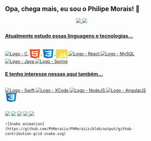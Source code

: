 ## Opa, chega mais, eu sou o Philipe Morais! 👋
<div align="center">
  <a href="https://github.com/PhMoraiis">
  <img height="180em" src="https://github-readme-stats.vercel.app/api?username=phmoraiis&show_icons=true&bg_color=-45deg, #ffd400, #7209b7, #3a0ca3, #4361ee, #ffd400, #ffd400&include_all_commits=true&count_private=true"/>
  <img height="180em" src="https://github-readme-stats.vercel.app/api/top-langs/?username=phmoraiis&layout=compact&langs_count=7&bg_color=-45deg, #ffd400, #7209b7, #3a0ca3, #4361ee, #ffd400, #ffd400"/>
</div>
  
  ##
  
  ### Atualmente estudo essas linguagens e tecnologias...
<div style="display: inline_block"><br>
  <img align="center" alt="Logo - C" height="30" width="40" src="https://cdn.jsdelivr.net/gh/devicons/devicon/icons/c/c-plain.svg" />
  <img align="center" alt="Logo - HTML" height="30" width="40" src="https://raw.githubusercontent.com/devicons/devicon/master/icons/html5/html5-original.svg">
  <img align="center" alt="Logo - CSS" height="30" width="40" src="https://raw.githubusercontent.com/devicons/devicon/master/icons/css3/css3-original.svg">
  <img align="center" alt="Logo - JS" height="30" width="40" src="https://raw.githubusercontent.com/devicons/devicon/master/icons/javascript/javascript-plain.svg">
  <img align="center" alt="Logo - React" height="30" width="40" src="https://cdn.jsdelivr.net/gh/devicons/devicon/icons/react/react-original.svg" />
  <img align="center" alt="Logo - MySQL" height="30" width="40" src="https://cdn.jsdelivr.net/gh/devicons/devicon/icons/mysql/mysql-original.svg" />
  <img align="center" alt="Logo - Java" height="30" width="40" src="https://cdn.jsdelivr.net/gh/devicons/devicon/icons/java/java-original.svg" /> 
  <img align="center" alt="Logo - Spring" height="30" width="40" src="https://cdn.jsdelivr.net/gh/devicons/devicon/icons/spring/spring-original.svg" />
</div>
  
  ### E tenho interesse nessas aqui também...
<div style="display: inline_block"><br>
  <img align="center" alt="Logo - Swift" height="30" width="40" src="https://cdn.jsdelivr.net/gh/devicons/devicon/icons/swift/swift-original.svg" />
  <img align="center" alt="Logo - XCode" height="30" width="40" src="https://cdn.jsdelivr.net/gh/devicons/devicon/icons/xcode/xcode-original.svg" />
  <img align="center" alt="Logo - NodeJS" height="30" width="40" src="https://cdn.jsdelivr.net/gh/devicons/devicon/icons/nodejs/nodejs-original.svg" />
  <img align="center" alt="Logo - AngularJS" height="30" width="40" src="https://cdn.jsdelivr.net/gh/devicons/devicon/icons/angularjs/angularjs-original.svg" />
  <img align="center" alt="Rafa-CSS" height="30" width="40" src="https://raw.githubusercontent.com/devicons/devicon/master/icons/css3/css3-original.svg">
</div>
  
  ##
  
  <div> 
  <a href="https://www.instagram.com/liipe.moraiis/" target="_blank"><img src="https://img.shields.io/badge/-Instagram-%23E4405F?style=for-the-badge&logo=instagram&logoColor=white" target="_blank"></a>
  <a href = "mailto:liperapltda@gmail.com"><img src="https://img.shields.io/badge/-Gmail-%23333?style=for-the-badge&logo=gmail&logoColor=white" target="_blank"></a>
  <a href="https://www.linkedin.com/in/philipe-barbosa-de-morais/" target="_blank"><img src="https://img.shields.io/badge/-LinkedIn-%230077B5?style=for-the-badge&logo=linkedin&logoColor=white" target="_blank"></a>
  <a href="https://github.com/PhMoraiis" target="_blank"><img src="https://img.shields.io/badge/GitHub-100000?style=for-the-badge&logo=github&logoColor=white" target="_blank">   </a>
    <a href="https://twitter.com/Morallis_" target="_blank"><img src="https://img.shields.io/badge/Twitter-1DA1F2?style=for-the-badge&logo=twitter&logoColor=white" target="_blank"></a>
    
    ![Snake animation](https://github.com/PhMoraiis/PhMoraiis/blob/output/github-contribution-grid-snake.svg)

